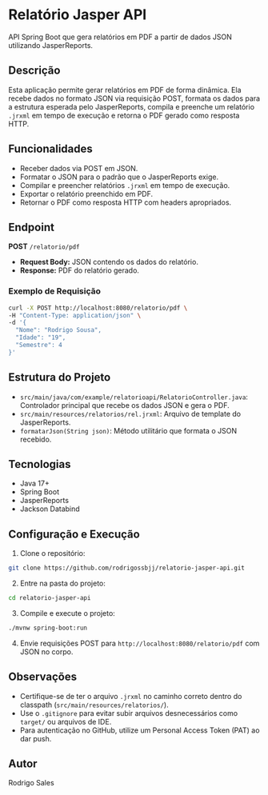 # Relatório Jasper API

API Spring Boot que gera relatórios em PDF a partir de dados JSON utilizando JasperReports.

## Descrição

Esta aplicação permite gerar relatórios em PDF de forma dinâmica. Ela recebe dados no formato JSON via requisição POST, formata os dados para a estrutura esperada pelo JasperReports, compila e preenche um relatório `.jrxml` em tempo de execução e retorna o PDF gerado como resposta HTTP.

## Funcionalidades

- Receber dados via POST em JSON.
- Formatar o JSON para o padrão que o JasperReports exige.
- Compilar e preencher relatórios `.jrxml` em tempo de execução.
- Exportar o relatório preenchido em PDF.
- Retornar o PDF como resposta HTTP com headers apropriados.

## Endpoint

**POST** `/relatorio/pdf`

- **Request Body:** JSON contendo os dados do relatório.
- **Response:** PDF do relatório gerado.

### Exemplo de Requisição

```bash
curl -X POST http://localhost:8080/relatorio/pdf \
-H "Content-Type: application/json" \
-d '{
  "Nome": "Rodrigo Sousa",
  "Idade": "19",
  "Semestre": 4
}'
```

## Estrutura do Projeto

- `src/main/java/com/example/relatorioapi/RelatorioController.java`: Controlador principal que recebe os dados JSON e gera o PDF.
- `src/main/resources/relatorios/rel.jrxml`: Arquivo de template do JasperReports.
- `formatarJson(String json)`: Método utilitário que formata o JSON recebido.

## Tecnologias

- Java 17+
- Spring Boot
- JasperReports
- Jackson Databind

## Configuração e Execução

1. Clone o repositório:

```bash
git clone https://github.com/rodrigossbjj/relatorio-jasper-api.git
```

2. Entre na pasta do projeto:

```bash
cd relatorio-jasper-api
```

3. Compile e execute o projeto:

```bash
./mvnw spring-boot:run
```

4. Envie requisições POST para `http://localhost:8080/relatorio/pdf` com JSON no corpo.

## Observações

- Certifique-se de ter o arquivo `.jrxml` no caminho correto dentro do classpath (`src/main/resources/relatorios/`).
- Use o `.gitignore` para evitar subir arquivos desnecessários como `target/` ou arquivos de IDE.
- Para autenticação no GitHub, utilize um Personal Access Token (PAT) ao dar push.

## Autor

Rodrigo Sales
